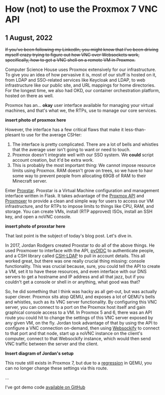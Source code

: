 # How (not) to use the Proxmox 7 VNC API
## 1 August, 2022

~~If you've been following my LinkedIn, you might know that I've been driving myself crazy trying to figure out how VNC over Websockets work, specifically, how to get a VNC shell on a remote VM in Proxmox.~~

Computer Science House uses Proxmox extensively for our infrastructure. To give you an idea of how pervasive it is, most of our stuff is hosted on it, from LDAP and SSO-related services like Keycloak and LDAP, to web infrastructure like our public site, and URL mappings for home directories. For the longest time, we also had OKD, our container orchestration platform, hosted on there as well.

Proxmox has an... __okay__ user interface available for managing your virtual machines, and that's what we, the RTPs, use to manage our core services.

**insert photo of proxmox here**

However, the interface has a few critical flaws that make it less-than-plesant to use for the average CSHer:
1. The interface is pretty complicated. There are a lot of bells and whistles that the average user isn't going to want or need to touch.
2. Proxmox doesn't integrate well with our SSO system. We __could__ script account creation, but it'd be extra work.
3. This is probably the most important thing: We cannot impose resource limits using Proxmox. RAM doesn't grow on trees, so we have to havr some way to prevent people from allocating 69GB of RAM to their Minecraft server.

Enter [Proxstar](https://github.com/computersciencehouse/proxstar). Proxstar is a Virtual Machine configuration and management interface written in Flask. It takes advantage of the [Proxmox API]() and [Proxmoxer](https://github.com/proxmoxer) to provide a clean and simple way for users to access our VM infrastructure, and for RTPs to impose limits to things like CPU, RAM, and storage. You can create VMs, install (RTP approved) ISOs, install an SSH key, and open a noVNC console.

<!--TODO: Open issue to allow people to upload ISOs for approval in Proxstar-->

**insert photo of proxstar here**

That last point is the subject of today's blog post. Let's dive in.

In 2017, Jordan Rodgers created Proxstar to do all of the above things. He used Proxmoxer to interface with the API, [pyOIDC]() to authenticate people, and a CSH library called [CSH-LDAP]() to pull in account details. This all worked great, but there was one really crucial thing missing: console functionality. This was crucial because, sure, you could tell the API to create a VM, set it to have these resources, and even interface with our DNS servers to get a hostname and IP address and all that jazz, but if you couldn't get a console or shell in or anything, what good was that?

So, he did something that I think was hacky as all get-out, but was actually super clever. Proxmox sits atop QEMU, and exposes a lot of QEMU's bells and whistles, such as its VNC server functionality. By configuring this VNC server, you can connect to a port on the Proxmox host itself and gain graphical console access to a VM. In Proxmox 5 and 6, there was an API route you could hit to change the settings of this VNC server exposed by any given VM, on the fly. Jordan took advantage of that by using the API to configure a VNC connection on-demand, then using [Websockify]() to connect to that port and that node, start up a noVNC instance on the client's computer, connect to that Websockify instance, which would then send VNC traffic between the server and the client.

**Insert diagram of Jordan's setup**

This route still exists in Proxmox 7, but due to a [regression]() in QEMU, you can no longer change these settings via this route.


...

I've got demo code [available on GitHub]()
